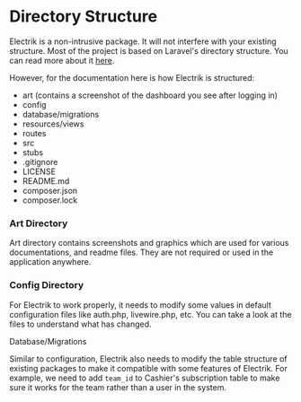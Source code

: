# Directory Structure

Electrik is a non-intrusive package. It will not interfere with your existing structure. Most of the project is based on Laravel's directory structure. You can read more about it [here](https://laravel.com/docs/9.x/structure).

However, for the documentation here is how Electrik is structured:

* art (contains a screenshot of the dashboard you see after logging in)
* config&#x20;
* database/migrations
* resources/views&#x20;
* routes&#x20;
* src&#x20;
* stubs&#x20;
* .gitignore&#x20;
* LICENSE&#x20;
* README.md&#x20;
* composer.json&#x20;
* composer.lock

### Art Directory

Art directory contains screenshots and graphics which are used for various documentations, and readme files. They are not required or used in the application anywhere.

### Config Directory

For Electrik to work properly, it needs to modify some values in default configuration files like auth.php, livewire.php, etc. You can take a look at the files to understand what has changed.

Database/Migrations

Similar to configuration, Electrik also needs to modify the table structure of existing packages to make it compatible with some features of Electrik. For example, we need to add `team_id` to Cashier's subscription table to make sure it works for the team rather than a user in the system.
